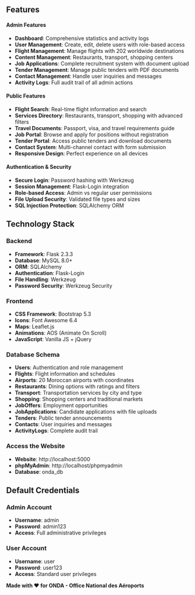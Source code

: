 
##  Features


####  **Admin Features**
- **Dashboard**: Comprehensive statistics and activity logs
- **User Management**: Create, edit, delete users with role-based access
- **Flight Management**: Manage flights with 202 worldwide destinations
- **Content Management**: Restaurants, transport, shopping centers
- **Job Applications**: Complete recruitment system with document upload
- **Tender Management**: Manage public tenders with PDF documents
- **Contact Management**: Handle user inquiries and messages
- **Activity Logs**: Full audit trail of all admin actions

####  **Public Features**
- **Flight Search**: Real-time flight information and search
- **Services Directory**: Restaurants, transport, shopping with advanced filters
- **Travel Documents**: Passport, visa, and travel requirements guide
- **Job Portal**: Browse and apply for positions without registration
- **Tender Portal**: Access public tenders and download documents
- **Contact System**: Multi-channel contact with form submission
- **Responsive Design**: Perfect experience on all devices

####  **Authentication & Security**
- **Secure Login**: Password hashing with Werkzeug
- **Session Management**: Flask-Login integration
- **Role-based Access**: Admin vs regular user permissions
- **File Upload Security**: Validated file types and sizes
- **SQL Injection Protection**: SQLAlchemy ORM

##  Technology Stack

### Backend
- **Framework**: Flask 2.3.3
- **Database**: MySQL 8.0+
- **ORM**: SQLAlchemy
- **Authentication**: Flask-Login
- **File Handling**: Werkzeug
- **Password Security**: Werkzeug Security

### Frontend
- **CSS Framework**: Bootstrap 5.3
- **Icons**: Font Awesome 6.4
- **Maps**: Leaflet.js
- **Animations**: AOS (Animate On Scroll)
- **JavaScript**: Vanilla JS + jQuery

### Database Schema
- **Users**: Authentication and role management
- **Flights**: Flight information and schedules
- **Airports**: 20 Moroccan airports with coordinates
- **Restaurants**: Dining options with ratings and filters
- **Transport**: Transportation services by city and type
- **Shopping**: Shopping centers and traditional markets
- **JobOffers**: Employment opportunities
- **JobApplications**: Candidate applications with file uploads
- **Tenders**: Public tender announcements
- **Contacts**: User inquiries and messages
- **ActivityLogs**: Complete audit trail

### Access the Website
- **Website**: http://localhost:5000
- **phpMyAdmin**: http://localhost/phpmyadmin
- **Database**: onda_db

##  Default Credentials

### Admin Account
- **Username**: admin
- **Password**: admin123
- **Access**: Full administrative privileges

### User Account
- **Username**: user
- **Password**: user123
- **Access**: Standard user privileges

**Made with ❤️ for ONDA - Office National des Aéroports**
